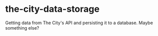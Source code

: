 the-city-data-storage
=====================

Getting data from The City's API and persisting it to a database. Maybe something else?
